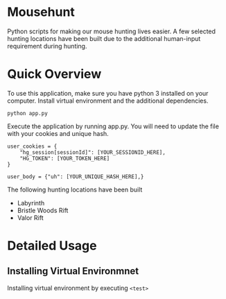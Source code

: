 # Mousehunt

Python scripts for making our mouse hunting lives easier. A few selected hunting locations have been built due to the additional human-input requirement during hunting.

# Quick Overview
To use this application, make sure you have python 3 installed on your computer. Install virtual environment and the additional dependencies.

```
python app.py
```

Execute the application by running app.py. You will need to update the file with your cookies and unique hash. 

```
user_cookies = {
    "hg_session[sessionId]": [YOUR_SESSIONID_HERE],
    "HG_TOKEN": [YOUR_TOKEN_HERE]
}

user_body = {"uh": [YOUR_UNIQUE_HASH_HERE],}
```

The following hunting locations have been built
- Labyrinth
- Bristle Woods Rift
- Valor Rift

# Detailed Usage
## Installing Virtual Environmnet
Installing virtual environment by executing `<test>`
